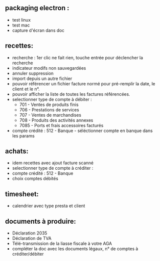 ## packaging electron : 
  - test linux
  - test mac 
  - capture d'écran dans doc

## recettes: 
 - recherche : 1er clic ne fait rien, touche entrée pour déclencher la recherche
 - indicateur modifs non sauvegardées
 - annuler suppression
 - import depuis un autre fichier
 - pouvoir référencer un fichier facture normé pour pré-remplir la date, le client et le n°.
 - pouvoir afficher la liste de toutes les factures référencées.
 - selectionner type de compte à débiter : 
   * 701 - Ventes de produits finis
   * 706 - Prestations de services
   * 707 - Ventes de marchandises
   * 708 - Produits des activités annexes
   * 7085 - Ports et frais accessoires facturés
 - compte crédité : 512 - Banque - séléctionner compte en banque dans les params

## achats:
 - idem recettes avec ajout facture scanné
 - selectionner type de compte à créditer : 
 - compte crédité : 512 - Banque
 - choix comptes débités
## timesheet:
 - calendrier avec type presta et client
## documents à produire:
 - Déclaration 2035
 - Déclaration de TVA
 - Télé-transmission de la liasse fiscale à votre AGA
 - compléter la doc avec les documents légaux, n° de comptes à créditer/débiter
